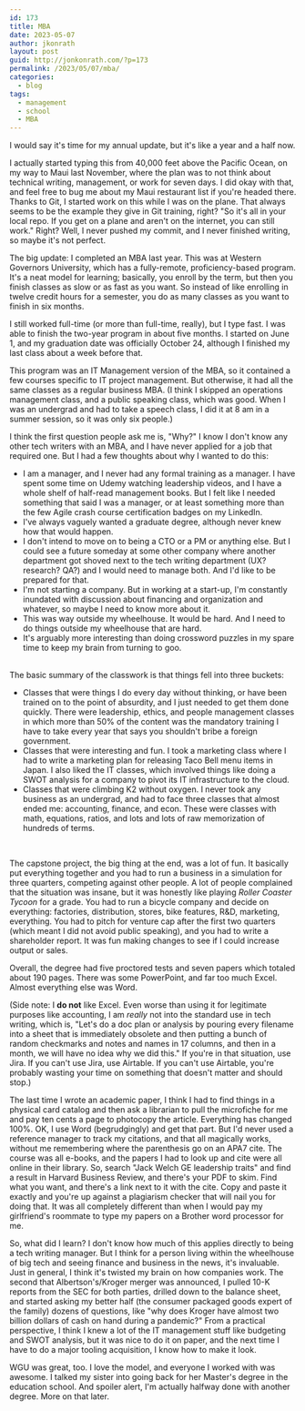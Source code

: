 ```yaml
---
id: 173
title: MBA
date: 2023-05-07
author: jkonrath
layout: post
guid: http://jonkonrath.com/?p=173
permalink: /2023/05/07/mba/
categories:
  - blog
tags:
  - management
  - school
  - MBA
---
```


I would say it's time for my annual update, but it's like a year and a half now. 

I actually started typing this from 40,000 feet above the Pacific Ocean, on my way to Maui last November, where the plan was to not think about technical writing, management, or work for seven days. I did okay with that, and feel free to bug me about my Maui restaurant list if you're headed there. Thanks to Git, I started work on this while I was on the plane. That always seems to be the example they give in Git training, right? "So it's all in your local repo. If you get on a plane and aren't on the internet, you can still work." Right? Well, I never pushed my commit, and I never finished writing, so maybe it's not perfect.

The big update: I completed an MBA last year. This was at Western Governors University, which has a fully-remote, proficiency-based program. It's a neat model for learning; basically, you enroll by the term, but then you finish classes as slow or as fast as you want. So instead of like enrolling in twelve credit hours for a semester, you do as many classes as you want to finish in six months.

I still worked full-time (or more than full-time, really), but I type fast. I was able to finish the two-year program in about five months. I started on June 1, and my graduation date was officially October 24, although I finished my last class about a week before that.

This program was an IT Management version of the MBA, so it contained a few courses specific to IT project management. But otherwise, it had all the same classes as a regular business MBA. (I think I skipped an operations management class, and a public speaking class, which was good. When I was an undergrad and had to take a speech class, I did it at 8 am in a summer session, so it was only six people.)

I think the first question people ask me is, "Why?" I know I don't know any other tech writers with an MBA, and I have never applied for a job that required one. But I had a few thoughts about why I wanted to do this:

* I am a manager, and I never had any formal training as a manager. I have spent some time on Udemy watching leadership videos, and I have a whole shelf of half-read management books. But I felt like I needed something that said I was a manager, or at least something more than the few Agile crash course certification badges on my LinkedIn.
* I've always vaguely wanted a graduate degree, although never knew how that would happen.
* I don't intend to move on to being a CTO or a PM or anything else. But I could see a future someday at some other company where another department got shoved next to the tech writing department (UX? research? QA?) and I would need to manage both. And I'd like to be prepared for that.
* I'm not starting a company. But in working at a start-up, I'm constantly inundated with discussion about financing and organization and whatever, so maybe I need to know more about it.
* This was way outside my wheelhouse. It would be hard. And I need to do things outside my wheelhouse that are hard.
* It's arguably more interesting than doing crossword puzzles in my spare time to keep my brain from turning to goo.

<br/>
The basic summary of the classwork is that things fell into three buckets:

* Classes that were things I do every day without thinking, or have been trained on to the point of absurdity, and I just needed to get them done quickly. There were leadership, ethics, and people management classes in which more than 50% of the content was the mandatory training I have to take every year that says you shouldn't bribe a foreign government.
* Classes that were interesting and fun. I took a marketing class where I had to write a marketing plan for releasing Taco Bell menu items in Japan. I also liked the IT classes, which involved things like doing a SWOT analysis for a company to pivot its IT infrastructure to the cloud. 
* Classes that were climbing K2 without oxygen. I never took any business as an undergrad, and had to face three classes that almost ended me: accounting, finance, and econ. These were classes with math, equations, ratios, and lots and lots of raw memorization of hundreds of terms.

<br/>

The capstone project, the big thing at the end, was a lot of fun. It basically put everything together and you had to run a business in a simulation for three quarters, competing against other people. A lot of people complained that the situation was insane, but it was honestly like playing *Roller Coaster Tycoon* for a grade. You had to run a bicycle company and decide on everything: factories, distribution, stores, bike features, R&D, marketing, everything. You had to pitch for venture cap after the first two quarters (which meant I did not avoid public speaking), and you had to write a shareholder report. It was fun making changes to see if I could increase output or sales.

Overall, the degree had five proctored tests and seven papers which totaled about 190 pages. There was some PowerPoint, and far too much Excel. Almost everything else was Word.

(Side note: I **do not** like Excel. Even worse than using it for legitimate purposes like accounting, I am _really_ not into the standard use in tech writing, which is, "Let's do a doc plan or analysis by pouring every filename into a sheet that is immediately obsolete and then putting a bunch of random checkmarks and notes and names in 17 columns, and then in a month, we will have no idea why we did this." If you're in that situation, use Jira. If you can't use Jira, use Airtable. If you can't use Airtable, you're probably wasting your time on something that doesn't matter and should stop.) 

The last time I wrote an academic paper, I think I had to find things in a physical card catalog and then ask a librarian to pull the microfiche for me and pay ten cents a page to photocopy the article. Everything has changed 100%. OK, I use Word (begrudgingly) and get that part. But I'd never used a reference manager to track my citations, and that all magically works, without me remembering where the parenthesis go on an APA7 cite. The course was all e-books, and the papers I had to look up and cite were all online in their library. So, search "Jack Welch GE leadership traits" and find a result in Harvard Business Review, and there's your PDF to skim. Find what you want, and there's a link next to it with the cite. Copy and paste it exactly and you're up against a plagiarism checker that will nail you for doing that. It was all completely different than when I would pay my girlfriend's roommate to type my papers on a Brother word processor for me.

So, what did I learn? I don't know how much of this applies directly to being a tech writing manager. But I think for a person living within the wheelhouse of big tech and seeing finance and business in the news, it's invaluable. Just in general, I think it's twisted my brain on how companies work. The second that Albertson's/Kroger merger was announced, I pulled 10-K reports from the SEC for both parties, drilled down to the balance sheet, and started asking my better half (the consumer packaged goods expert of the family) dozens of questions, like "why does Kroger have almost two billion dollars of cash on hand during a pandemic?" From a practical perspective, I think I knew a lot of the IT management stuff like budgeting and SWOT analysis, but it was nice to do it on paper, and the next time I have to do a major tooling acquisition, I know how to make it look.

WGU was great, too. I love the model, and everyone I worked with was awesome. I talked my sister into going back for her Master's degree in the education school. And spoiler alert, I'm actually halfway done with another degree. More on that later.

